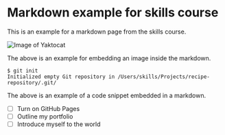 # Markdown example for skills course

This is an example for a markdown page from the skills course.

![Image of Yaktocat](https://octodex.github.com/images/yaktocat.png)

The above is an example for embedding an image inside the markdown.

```
$ git init
Initialized empty Git repository in /Users/skills/Projects/recipe-repository/.git/
```

The above is an example of a code snippet embedded in a markdown.

- [ ] Turn on GitHub Pages
- [ ] Outline my portfolio
- [ ] Introduce myself to the world
